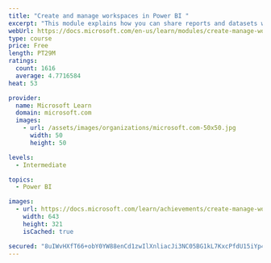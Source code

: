 ```yaml
---
title: "Create and manage workspaces in Power BI "
excerpt: "This module explains how you can share reports and datasets with your users and how to create a deployment strategy that makes sense for you and your organization. Furthermore, you will learn about data lineage in Microsoft Power BI."
webUrl: https://docs.microsoft.com/en-us/learn/modules/create-manage-workspaces-power-bi/
type: course
price: Free
length: PT29M
ratings:
  count: 1616
  average: 4.7716584
heat: 53

provider:
  name: Microsoft Learn
  domain: microsoft.com
  images:
    - url: /assets/images/organizations/microsoft.com-50x50.jpg
      width: 50
      height: 50

levels:
  - Intermediate

topics:
  - Power BI

images:
  - url: https://docs.microsoft.com/learn/achievements/create-manage-workspaces-power-bi-social.png
    width: 643
    height: 321
    isCached: true

secured: "8uIWvHXfT66+obY0YW88enCd1zwIlXnliacJi3NC05BG1kL7KxcPfdU15iYp47ul37tY1d4OCYo8VGn3Ss6rana/6YsGTUeN3pGBWpLDWsXzz1NNmPD4a0VqXzyuqHy9Kr3KpWT6h083JJcMaMyDezgq4qVaXIlvW+Qwf/SgerAk2naIY942qCjHN6hxUQG0DwbCnsMaiqHUr/FgtzrzWxsawnTqmWYc+rIT0NdHQD82OsVtBxRhuIPMTKNhtlcMsulCwG3PZVQ6UENxKsoFmnoYpxGIgB1tjyFi7Oyhp4GIzfHhxvWdqKo1kHqOECN9zxdpg37sYCwFRPqCKjrOniWAzRzG2VVGCu2bR2K768xvIj1F5r86bUnvTLyJx3ZjEiVHcTSZrGsaJcW0qsSlNq6jrtOr67BhhoDd6TRI5ms=;73bL+aL2grLedCtJxL64uA=="
---
```


